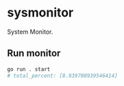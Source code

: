 # sysmonitor

System Monitor.


## Run monitor

```bash
go run . start
# total_percent: [8.939708939546414]
```
